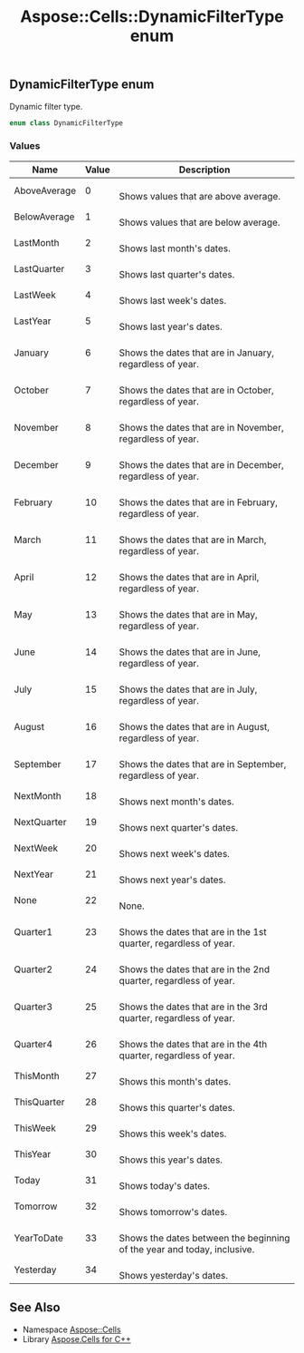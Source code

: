 ﻿---
title: Aspose::Cells::DynamicFilterType enum
linktitle: DynamicFilterType
second_title: Aspose.Cells for C++ API Reference
description: 'Aspose::Cells::DynamicFilterType enum. Dynamic filter type in C++.'
type: docs
weight: 20300
url: /cpp/aspose.cells/dynamicfiltertype/
---
## DynamicFilterType enum


Dynamic filter type.

```cpp
enum class DynamicFilterType
```

### Values

| Name | Value | Description |
| --- | --- | --- |
| AboveAverage | 0 | <br>Shows values that are above average. |
| BelowAverage | 1 | <br>Shows values that are below average. |
| LastMonth | 2 | <br>Shows last month's dates. |
| LastQuarter | 3 | <br>Shows last quarter's dates. |
| LastWeek | 4 | <br>Shows last week's dates. |
| LastYear | 5 | <br>Shows last year's dates. |
| January | 6 | <br>Shows the dates that are in January, regardless of year. |
| October | 7 | <br>Shows the dates that are in October, regardless of year. |
| November | 8 | <br>Shows the dates that are in November, regardless of year. |
| December | 9 | <br>Shows the dates that are in December, regardless of year. |
| February | 10 | <br>Shows the dates that are in February, regardless of year. |
| March | 11 | <br>Shows the dates that are in March, regardless of year. |
| April | 12 | <br>Shows the dates that are in April, regardless of year. |
| May | 13 | <br>Shows the dates that are in May, regardless of year. |
| June | 14 | <br>Shows the dates that are in June, regardless of year. |
| July | 15 | <br>Shows the dates that are in July, regardless of year. |
| August | 16 | <br>Shows the dates that are in August, regardless of year. |
| September | 17 | <br>Shows the dates that are in September, regardless of year. |
| NextMonth | 18 | <br>Shows next month's dates. |
| NextQuarter | 19 | <br>Shows next quarter's dates. |
| NextWeek | 20 | <br>Shows next week's dates. |
| NextYear | 21 | <br>Shows next year's dates. |
| None | 22 | <br>None. |
| Quarter1 | 23 | <br>Shows the dates that are in the 1st quarter, regardless of year. |
| Quarter2 | 24 | <br>Shows the dates that are in the 2nd quarter, regardless of year. |
| Quarter3 | 25 | <br>Shows the dates that are in the 3rd quarter, regardless of year. |
| Quarter4 | 26 | <br>Shows the dates that are in the 4th quarter, regardless of year. |
| ThisMonth | 27 | <br>Shows this month's dates. |
| ThisQuarter | 28 | <br>Shows this quarter's dates. |
| ThisWeek | 29 | <br>Shows this week's dates. |
| ThisYear | 30 | <br>Shows this year's dates. |
| Today | 31 | <br>Shows today's dates. |
| Tomorrow | 32 | <br>Shows tomorrow's dates. |
| YearToDate | 33 | <br>Shows the dates between the beginning of the year and today, inclusive. |
| Yesterday | 34 | <br>Shows yesterday's dates. |

## See Also

* Namespace [Aspose::Cells](../)
* Library [Aspose.Cells for C++](../../)
